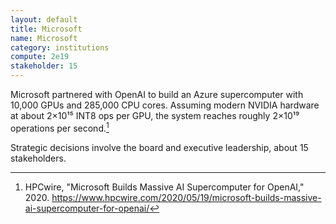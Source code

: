 ```yaml
---
layout: default
title: Microsoft
name: Microsoft
category: institutions
compute: 2e19
stakeholder: 15
---
```


Microsoft partnered with OpenAI to build an Azure supercomputer with 10,000 GPUs and 285,000 CPU cores. Assuming modern NVIDIA hardware at about 2×10¹⁵ INT8 ops per GPU, the system reaches roughly 2×10¹⁹ operations per second.[^1]

Strategic decisions involve the board and executive leadership, about 15 stakeholders.

[^1]: HPCwire, "Microsoft Builds Massive AI Supercomputer for OpenAI," 2020. <https://www.hpcwire.com/2020/05/19/microsoft-builds-massive-ai-supercomputer-for-openai/>
